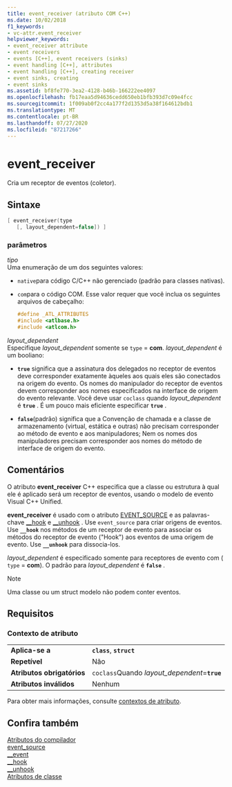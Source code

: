 ```yaml
---
title: event_receiver (atributo COM C++)
ms.date: 10/02/2018
f1_keywords:
- vc-attr.event_receiver
helpviewer_keywords:
- event_receiver attribute
- event receivers
- events [C++], event receivers (sinks)
- event handling [C++], attributes
- event handling [C++], creating receiver
- event sinks, creating
- event sinks
ms.assetid: bf8fe770-3ea2-4128-b46b-166222ee4097
ms.openlocfilehash: fb17eaa5d94636cedd650eb1bfb393d7c09e4fcc
ms.sourcegitcommit: 1f009ab0f2cc4a177f2d1353d5a38f164612bdb1
ms.translationtype: MT
ms.contentlocale: pt-BR
ms.lasthandoff: 07/27/2020
ms.locfileid: "87217266"
---
```

# <a name="event_receiver"></a>event_receiver

Cria um receptor de eventos (coletor).

## <a name="syntax"></a>Sintaxe

```cpp
[ event_receiver(type
   [, layout_dependent=false]) ]
```

### <a name="parameters"></a>parâmetros

*tipo*<br/>
Uma enumeração de um dos seguintes valores:

- `native`para código C/C++ não gerenciado (padrão para classes nativas).

- `com`para o código COM. Esse valor requer que você inclua os seguintes arquivos de cabeçalho:

    ```cpp
    #define _ATL_ATTRIBUTES
    #include <atlbase.h>
    #include <atlcom.h>
    ```

*layout_dependent*<br/>
Especifique *layout_dependent* somente se `type` = **com**. *layout_dependent* é um booliano:

- **`true`** significa que a assinatura dos delegados no receptor de eventos deve corresponder exatamente àqueles aos quais eles são conectados na origem do evento. Os nomes do manipulador do receptor de eventos devem corresponder aos nomes especificados na interface de origem do evento relevante. Você deve usar `coclass` quando *layout_dependent* é **`true`** . É um pouco mais eficiente especificar **`true`** .

- **`false`**(padrão) significa que a Convenção de chamada e a classe de armazenamento (virtual, estática e outras) não precisam corresponder ao método de evento e aos manipuladores; Nem os nomes dos manipuladores precisam corresponder aos nomes do método de interface de origem do evento.

## <a name="remarks"></a>Comentários

O atributo **event_receiver** C++ especifica que a classe ou estrutura à qual ele é aplicado será um receptor de eventos, usando o modelo de evento Visual C++ Unified.

**event_receiver** é usado com o atributo [EVENT_SOURCE](event-source.md) e as palavras-chave [__hook](../../cpp/hook.md) e [__unhook](../../cpp/unhook.md) . Use `event_source` para criar origens de eventos. Use **`__hook`** nos métodos de um receptor de evento para associar os métodos do receptor de evento ("Hook") aos eventos de uma origem de evento. Use **`__unhook`** para dissocia-los.

*layout_dependent* é especificado somente para receptores de evento com ( `type` = **com**). O padrão para *layout_dependent* é **`false`** .

> [!NOTE]
> Uma classe ou um struct modelo não podem conter eventos.

## <a name="requirements"></a>Requisitos

### <a name="attribute-context"></a>Contexto de atributo

|||
|-|-|
|**Aplica-se a**|**`class`**, **`struct`**|
|**Repetível**|Não|
|**Atributos obrigatórios**|`coclass`Quando *layout_dependent*=**`true`**|
|**Atributos inválidos**|Nenhum|

Para obter mais informações, consulte [contextos de atributo](cpp-attributes-com-net.md#contexts).

## <a name="see-also"></a>Confira também

[Atributos do compilador](compiler-attributes.md)<br/>
[event_source](event-source.md)<br/>
[__event](../../cpp/event.md)<br/>
[__hook](../../cpp/hook.md)<br/>
[__unhook](../../cpp/unhook.md)<br/>
[Atributos de classe](class-attributes.md)
